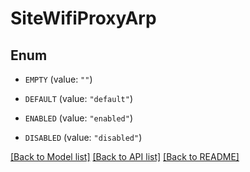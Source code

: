 # SiteWifiProxyArp

## Enum


* `EMPTY` (value: `""`)

* `DEFAULT` (value: `"default"`)

* `ENABLED` (value: `"enabled"`)

* `DISABLED` (value: `"disabled"`)


[[Back to Model list]](../README.md#documentation-for-models) [[Back to API list]](../README.md#documentation-for-api-endpoints) [[Back to README]](../README.md)


